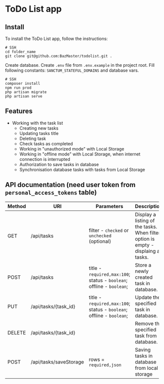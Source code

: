 # ToDo List app


## Install

To install the ToDo List app, follow the instructions:

```
# SSH
cd folder_name
git clone git@github.com:BazMaster/todolist.git .
```

Create database.
Create `.env` file from `.env.example` in the project root.
Fill following constants: `SANCTUM_STATEFUL_DOMAINS` and database vars.

```
# SSH
composer install
npm run prod
php artisan migrate
php artisan serve
```

## Features

- Working with the task list
    - Creating new tasks
    - Updating tasks title
    - Deleting task
    - Check tasks as completed
    - Working in "unauthorized mode" with Local Storage
    - Working in "offline mode" with Local Storage, when internet connection is interrupted
    - Authorization to save tasks in database
    - Synchronisation database tasks with tasks from Local Storage
    
## API documentation (need user token from `personal_access_tokens` table)

| Method     | URI                    | Parameters                                                         | Description                                                                        |
|--------|------------------------|--------------------------------------------------------------------|------------------------------------------------------------------------------------|
| GET    | /api/tasks             | filter - `checked` or `unchecked` (optional)                       | Display a listing of the tasks. When filter option is empty - displaing all tasks. |
| POST   | /api/tasks             | title - `required,max:100`; status - `boolean`; offline - `boolean`; | Store a newly created task in database.                                            |
| PUT    | /api/tasks/{task_id}   | title - `required,max:100`; status - `boolean`; offline - `boolean`; | Update the specified task in database.                                             |
| DELETE | /api/tasks/{task_id}   |                                                                    | Remove the specified task from database.                                           |
| POST   | /api/tasks/saveStorage | rows = `required,json`                                            | Saving tasks in database from local storage                                        |
